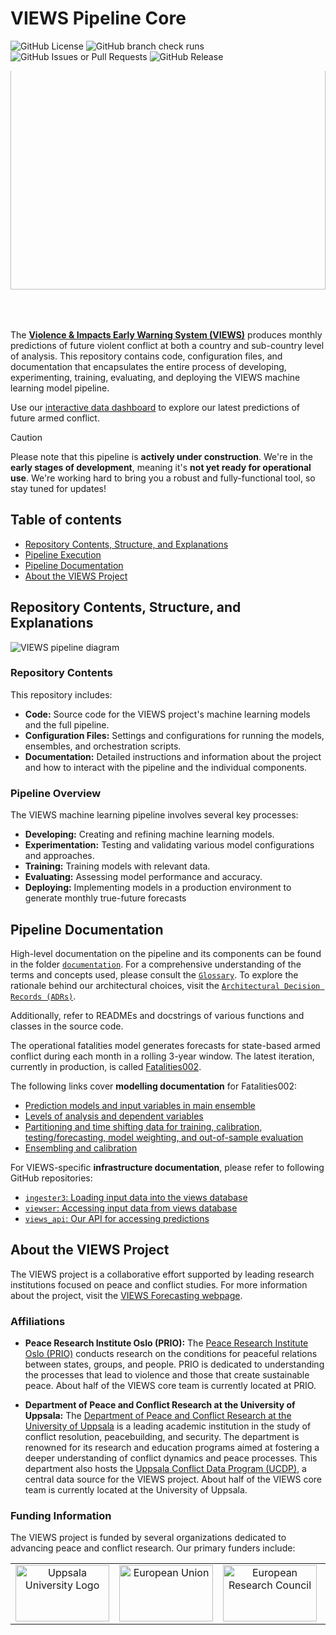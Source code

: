 # VIEWS Pipeline Core

![GitHub License](https://img.shields.io/github/license/views-platform/views-pipeline-core)
![GitHub branch check runs](https://img.shields.io/github/check-runs/views-platform/views-pipeline-core/main)
![GitHub Issues or Pull Requests](https://img.shields.io/github/issues/views-platform/views-pipeline-core)
![GitHub Release](https://img.shields.io/github/v/release/views-platform/views-pipeline-core)

<div style="width: 100%; max-width: 1500px; height: 400px; overflow: hidden; position: relative;">
  <img src="https://pbs.twimg.com/profile_banners/1237000633896652800/1717069203/1500x500" alt="VIEWS Twitter Header" style="position: absolute; top: -50px; width: 100%; height: auto;">
</div>

The [**Violence & Impacts Early Warning System (VIEWS)**](https://viewsforecasting.org/) produces monthly predictions of future violent conflict at both a country and sub-country level of analysis. This repository contains code, configuration files, and documentation that encapsulates the entire process of developing, experimenting, training, evaluating, and deploying the VIEWS machine learning model pipeline.

Use our [interactive data dashboard](https://data.viewsforecasting.org/) to explore our latest predictions of future armed conflict.

> [!CAUTION]
> Please note that this pipeline is **actively under construction**. We're in the **early stages of development**, meaning it's **not yet ready for operational use**. We're working hard to bring you a robust and fully-functional tool, so stay tuned for updates!

## Table of contents

<!-- toc -->
- [Repository Contents, Structure, and Explanations](#repository-contents-structure-and-explanations)
- [Pipeline Execution](#pipeline-execution)
- [Pipeline Documentation](#pipeline-documentation)
- [About the VIEWS Project](#about-the-views-project)


<!-- tocstop -->


## Repository Contents, Structure, and Explanations
![VIEWS pipeline diagram](https://raw.githubusercontent.com/views-platform/views-pipeline-core/main/documentation/pipeline_diagram001.png)

### Repository Contents

This repository includes:

- **Code:** Source code for the VIEWS project's machine learning models and the full pipeline.
- **Configuration Files:** Settings and configurations for running the models, ensembles, and orchestration scripts.
- **Documentation:** Detailed instructions and information about the project and how to interact with the pipeline and the individual components.

### Pipeline Overview

The VIEWS machine learning pipeline involves several key processes:

- **Developing:** Creating and refining machine learning models.
- **Experimentation:** Testing and validating various model configurations and approaches.
- **Training:** Training models with relevant data.
- **Evaluating:** Assessing model performance and accuracy.
- **Deploying:** Implementing models in a production environment to generate monthly true-future forecasts 

## Pipeline Documentation
High-level documentation on the pipeline and its components can be found in the folder [`documentation`](https://github.com/views-platform/views-pipeline-core/tree/main/documentation). For a comprehensive understanding of the terms and concepts used, please consult the [`Glossary`](https://github.com/views-platform/views-pipeline-core/blob/main/documentation/glossary.md). To explore the rationale behind our architectural choices, visit the [`Architectural Decision Records (ADRs)`](https://github.com/views-platform/views-pipeline-core/tree/main/documentation/ADRs).

Additionally, refer to READMEs and docstrings of various functions and classes in the source code.

The operational fatalities model generates forecasts for state-based armed conflict during each month in a rolling 3-year window. 
The latest iteration, currently in production, is called [Fatalities002](https://viewsforecasting.org/early-warning-system/models/fatalities002/).

The following links cover **modelling documentation** for Fatalities002:
- [Prediction models and input variables in main ensemble](https://viewsforecasting.org/views_documentation_models_fatalities002/)
- [Levels of analysis and dependent variables](https://viewsforecasting.org/wp-content/uploads/VIEWS_documentation_LevelsandOutcomes.pdf)
- [Partitioning and time shifting data for training, calibration, testing/forecasting, model weighting, and out-of-sample evaluation](https://viewsforecasting.org/wp-content/uploads/VIEWS_Documentation_Partitioningandtimeshifting_Fatalities002.pdf)
- [Ensembling and calibration](https://viewsforecasting.org/wp-content/uploads/VIEWS_documentation_Ensembling_Fatalities002.pdf)

For VIEWS-specific **infrastructure documentation**, please refer to following GitHub repositories:
- [`ingester3`: Loading input data into the views database](https://github.com/UppsalaConflictDataProgram/ingester3)
- [`viewser`: Accessing input data from views database](https://github.com/prio-data/viewser)
- [`views_api`: Our API for accessing predictions](https://github.com/prio-data/views_api)

## About the VIEWS Project

The VIEWS project is a collaborative effort supported by leading research institutions focused on peace and conflict studies. For more information about the project, visit the [VIEWS Forecasting webpage](https://viewsforecasting.org/).

### Affiliations

- **Peace Research Institute Oslo (PRIO):**
  The [Peace Research Institute Oslo (PRIO)](https://www.prio.org/) conducts research on the conditions for peaceful relations between states, groups, and people. PRIO is dedicated to understanding the processes that lead to violence and those that create sustainable peace. About half of the VIEWS core team is currently located at PRIO.

- **Department of Peace and Conflict Research at the University of Uppsala:**
  The [Department of Peace and Conflict Research at the University of Uppsala](https://www.uu.se/en/department/peace-and-conflict-research) is a leading academic institution in the study of conflict resolution, peacebuilding, and security. The department is renowned for its research and education programs aimed at fostering a deeper understanding of conflict dynamics and peace processes. This department also hosts the [Uppsala Conflict Data Program (UCDP)](https://ucdp.uu.se/), a central data source for the VIEWS project. About half of the VIEWS core team is currently located at the University of Uppsala.

### Funding Information

The VIEWS project is funded by several organizations dedicated to advancing peace and conflict research. Our primary funders include:

<table>
  <tr>
    <td align="center">
      <a href="https://www.uu.se/en/department/peace-and-conflict-research">
        <img src="https://upload.wikimedia.org/wikipedia/en/0/03/Uppsala_University_logo.svg" alt="Uppsala University Logo" width="150" height="90">
      </a>
    </td>
    <td align="center">
      <a href="https://european-union.europa.eu/index_en">
        <img src="https://upload.wikimedia.org/wikipedia/commons/b/b7/Flag_of_Europe.svg" alt="European Union" width="150" height="90">
      </a>
    </td>
    <td align="center">
      <a href="https://erc.europa.eu/homepage">
        <img src="https://upload.wikimedia.org/wikipedia/en/e/e9/European_Research_Council_logo.svg" alt="European Research Council" width="150" height="90">
      </a>
    </td>
    <td align="center">
      <a href="https://www.prio.org/">
        <img src="https://upload.wikimedia.org/wikipedia/en/7/7a/Logo_of_the_Peace_Research_Institute_Oslo_%28Institutt_for_fredsforskning%2C_PRIO%29.png" alt="Peace Research Institute Oslo" width="150" height="70">
      </a>
    </td>
  </tr>
</table>